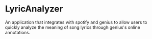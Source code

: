 # LyricAnalyzer
An application that integrates with spotify and genius to allow users to quickly analyze the meaning of song lyrics through genius's online annotations.
